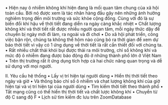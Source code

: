 •	 Hiện nay ô nhiễm không khí hiện đang là mối quan tâm chung của xã hội toàn cầu. Bởi nó được xem là tác nhân hàng đầu gây nên những ảnh hưởng nghiêm trọng đến môi trường và sức khỏe cộng đồng. Cùng với đó là sự biến đổi khí hậu về thời tiết đang diễn ra ngày càng khắc nhiệt
•	 Chất lượng không khí và thời tiết rất được nhiều người quan tâm, mỗi ngày thức dậy để chuyển bị ngày mới đi làm, ra ngoài và đi chơi
•	Do xã hội phát  triển, công việc bận rộn, chúng ta không thể hôm nào cũng bỏ ra thời gian để xem dự báo thời tiết vì vậy có 1 ứng dụng  về thời tiết là rất cần thiết đối với chúng ta.
•	Rất nhiều chất thải khói bụi được thải ra môi trường, chỉ số không khí và mức độ ô nhiễm đang được báo động đỏ ở những thành phố lớn ở Việt Nam
•	 Trên thị trường rất ít ứng dụng tích hợp cả hai chức năng quan trọng và dễ sử dụng với mọi người.

II.	Yêu cầu hệ thống 
•	Lấy vị trí hiện tại người dùng
•	Hiển thị thời tiết theo ngày và giờ
•	Và thông báo chỉ số ô nhiễm và chat lượng không khí của giờ hiện tại và vị trí hiện tại của người dùng
•	Tìm kiếm thời tiết theo thành phố
•	Tắt mạng cũng có thể hiển thị thời tiết và chất lược không khí
•	Chuyển từ độ C sang độ F
•	Lịch sử tìm kiếm đc lưu trên ZoomDatabase

